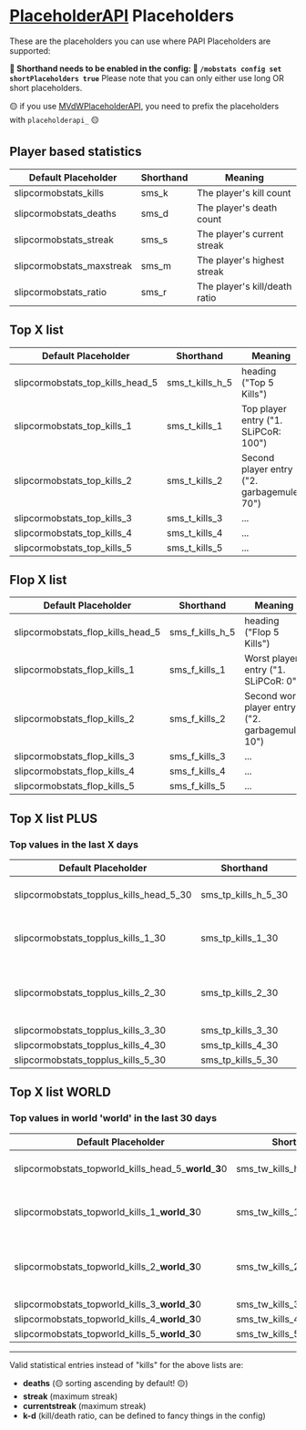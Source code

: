# [PlaceholderAPI](https://www.spigotmc.org/resources/placeholderapi.6245/) Placeholders

These are the placeholders you can use where PAPI Placeholders are supported:

**🔴 Shorthand needs to be enabled in the config: 🔴
`/mobstats config set shortPlaceholders true`**
Please note that you can only either use long OR short placeholders.

🟡 if you use [MVdWPlaceholderAPI](https://www.spigotmc.org/resources/mvdwplaceholderapi.11182/), you need to prefix the placeholders with `placeholderapi_` 🟡

## Player based statistics

Default Placeholder |  Shorthand | Meaning
------------- | ------------- | -------------
slipcormobstats_kills | sms_k | The player's kill count
slipcormobstats_deaths | sms_d | The player's death count
slipcormobstats_streak | sms_s | The player's current streak
slipcormobstats_maxstreak | sms_m | The player's highest streak
slipcormobstats_ratio | sms_r | The player's kill/death ratio

## Top X list

Default Placeholder |  Shorthand | Meaning
------------- | ------------- | -------------
slipcormobstats_top_kills_head_5 | sms_t_kills_h_5 | heading ("Top 5 Kills")
slipcormobstats_top_kills_1 | sms_t_kills_1 | Top player entry ("1. SLiPCoR: 100")
slipcormobstats_top_kills_2 | sms_t_kills_2 | Second player entry ("2. garbagemule: 70")
slipcormobstats_top_kills_3 | sms_t_kills_3 | ...
slipcormobstats_top_kills_4 | sms_t_kills_4 | ...
slipcormobstats_top_kills_5 | sms_t_kills_5 | ...

## Flop X list

Default Placeholder |  Shorthand | Meaning
------------- | ------------- | -------------
slipcormobstats_flop_kills_head_5 | sms_f_kills_h_5 | heading ("Flop 5 Kills")
slipcormobstats_flop_kills_1 | sms_f_kills_1 | Worst player entry ("1. SLiPCoR: 0")
slipcormobstats_flop_kills_2 | sms_f_kills_2 | Second worst player entry ("2. garbagemule: 10")
slipcormobstats_flop_kills_3 | sms_f_kills_3 | ...
slipcormobstats_flop_kills_4 | sms_f_kills_4 | ...
slipcormobstats_flop_kills_5 | sms_f_kills_5 | ...

## Top X list PLUS

### Top values in the last X days

Default Placeholder | Shorthand           | Meaning
------------- |---------------------| -------------
slipcormobstats_topplus_kills_head_5_30 | sms_tp_kills_h_5_30 | heading ("Top 5 Kills")
slipcormobstats_topplus_kills_1_30 | sms_tp_kills_1_30   | Top player entry ("1. SLiPCoR: 100")
slipcormobstats_topplus_kills_2_30 | sms_tp_kills_2_30   | Second player entry ("2. garbagemule: 70")
slipcormobstats_topplus_kills_3_30 | sms_tp_kills_3_30   | ...
slipcormobstats_topplus_kills_4_30 | sms_tp_kills_4_30   | ...
slipcormobstats_topplus_kills_5_30 | sms_tp_kills_5_30   | ...

## Top X list WORLD

### Top values in world 'world'  in the last 30 days

Default Placeholder | Shorthand                         | Meaning
------------- |-----------------------------------| -------------
slipcormobstats_topworld_kills_head_5_**world**_**3**0 | sms_tw_kills_h_5_**world**_**30** | heading ("Top 5 Kills")
slipcormobstats_topworld_kills_1_**world**_**3**0 | sms_tw_kills_1_**world**_**30**   | Top player entry ("1. SLiPCoR: 100")
slipcormobstats_topworld_kills_2_**world**_**3**0 | sms_tw_kills_2_**world**_**30**   | Second player entry ("2. garbagemule: 70")
slipcormobstats_topworld_kills_3_**world**_**3**0 | sms_tw_kills_3_**world**_**30**   | ...
slipcormobstats_topworld_kills_4_**world**_**3**0 | sms_tw_kills_4_**world**_**30**   | ...
slipcormobstats_topworld_kills_5_**world**_**3**0 | sms_tw_kills_5_**world**_**30**   | ...

---

Valid statistical entries instead of "kills" for the above lists are:
* **deaths** (🟡 sorting ascending by default! 🟡)
* **streak** (maximum streak)
* **currentstreak** (maximum streak)
* **k-d** (kill/death ratio, can be defined to fancy things in the config)
